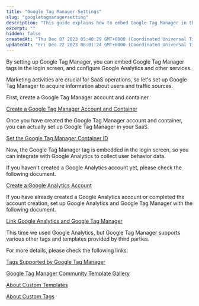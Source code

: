 ```yaml
---
title: "Google Tag Manager Settings"
slug: "googletagmanagersetting"
description: "This guide explains how to embed Google Tag Manager in the authentication screen of your SaaS app to enable integration with tools such as Google Analytics."
excerpt: ""
hidden: false
createdAt: "Thu Dec 07 2023 05:40:29 GMT+0000 (Coordinated Universal Time)"
updatedAt: "Fri Dec 22 2023 06:01:24 GMT+0000 (Coordinated Universal Time)"
---
```

By setting up Google Tag Manager, you can embed Google Tag Manager tags in the login screen, and configure Google Analytics and other services.

Marketing activities are crucial for SaaS operations, so let's set up Google Tag Manager to acquire information about users and traffic sources.

First, create a Google Tag Manager account and container.

[Create a Google Tag Manager Account and Container](/docs/part-4/application-settings/googletagmanagersetting/googletagmanagercreateaccountandcontainer)

Once you have created the Google Tag Manager account and container, you can actually set up Google Tag Manager in your SaaS.

[Set the Google Tag Manager Container ID](/docs/part-4/application-settings/googletagmanagersetting/googletagmanagercontaineridsetting)

Now, the Google Tag Manager tag is embedded in the login screen, so you can integrate with Google Analytics to collect user behavior data.

If you haven't created a Google Analytics account yet, please check the following document.

[Create a Google Analytics Account](/docs/part-4/application-settings/googletagmanagersetting/creategoogleanalyticsaccount)

If you have already created a Google Analytics account or completed the account creation, set up Google Analytics and Google Tag Manager with the following document.

[Link Google Analytics and Google Tag Manager](/docs/part-4/application-settings/googletagmanagersetting/googleanalyticsgoogletagmanagerlink)

This time we used Google Analytics, but Google Tag Manager supports various other tags and templates provided by third parties.

For more details, please check the following links:

[Tags Supported by Google Tag Manager](https://support.google.com/tagmanager/answer/6106924)

[Google Tag Manager Community Template Gallery](https://tagmanager.google.com/gallery)

[About Custom Templates](https://support.google.com/tagmanager/answer/9334084)

[About Custom Tags](https://support.google.com/tagmanager/answer/6107167)
